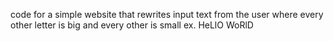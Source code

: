 code for a simple website that rewrites input text from the user where every other letter is big and every other is small ex. HeLlO WoRlD
